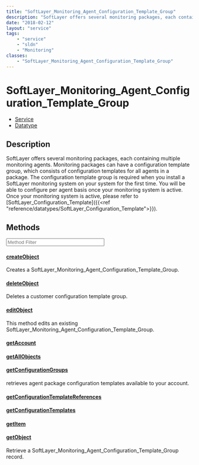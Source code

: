 ```yaml
---
title: "SoftLayer_Monitoring_Agent_Configuration_Template_Group"
description: "SoftLayer offers several monitoring packages, each containing multiple monitoring agents. Monitoring packages can have a... "
date: "2018-02-12"
layout: "service"
tags:
    - "service"
    - "sldn"
    - "Monitoring"
classes:
    - "SoftLayer_Monitoring_Agent_Configuration_Template_Group"
---
```

# SoftLayer_Monitoring_Agent_Configuration_Template_Group
<div id='service-datatype'>
    <ul id='sldn-reference-tabs'>
    <li id='service'> <a href='/reference/services/SoftLayer_Monitoring_Agent_Configuration_Template_Group' >Service</a></li>    <li id='datatype'> <a href='/reference/datatypes/SoftLayer_Monitoring_Agent_Configuration_Template_Group' >Datatype</a></li>
    </ul>
</div>

## Description
SoftLayer offers several monitoring packages, each containing multiple monitoring agents. Monitoring packages can have a configuration template group, which consists of configuration templates for all agents in a package. The configuration template group is required when you install a SoftLayer monitoring system on your system for the first time. You will be able to configure per agent basis once your monitoring system is active. Once your monitoring system is active, please refer to [SoftLayer_Configuration_Template]({{<ref "reference/datatypes/SoftLayer_Configuration_Template">}}). 



        
<div id="properties" class="content service-content">

## Methods

<div class="view-filters">
    <div class="clearfix">
        <div class="search-input-box">
            <input placeholder="Method Filter" onkeyup="titleSearch(inputId='edit-combine', divId='method-div', elementClass='method-row')" 
                type="text" id="edit-combine" value="" size="30" maxlength="128" class="form-text">
        </div>
    </div>
</div>

<div id="method-div">

<div class="method-row">

#### [createObject](/reference/services/SoftLayer_Monitoring_Agent_Configuration_Template_Group/createObject)
Creates a SoftLayer_Monitoring_Agent_Configuration_Template_Group.
</div>

<div class="method-row">

#### [deleteObject](/reference/services/SoftLayer_Monitoring_Agent_Configuration_Template_Group/deleteObject)
Deletes a customer configuration template group.
</div>

<div class="method-row">

#### [editObject](/reference/services/SoftLayer_Monitoring_Agent_Configuration_Template_Group/editObject)
This method edits an existing SoftLayer_Monitoring_Agent_Configuration_Template_Group. 
</div>

<div class="method-row">

#### [getAccount](/reference/services/SoftLayer_Monitoring_Agent_Configuration_Template_Group/getAccount)

</div>

<div class="method-row">

#### [getAllObjects](/reference/services/SoftLayer_Monitoring_Agent_Configuration_Template_Group/getAllObjects)

</div>

<div class="method-row">

#### [getConfigurationGroups](/reference/services/SoftLayer_Monitoring_Agent_Configuration_Template_Group/getConfigurationGroups)
retrieves agent package configuration templates available to your account.
</div>

<div class="method-row">

#### [getConfigurationTemplateReferences](/reference/services/SoftLayer_Monitoring_Agent_Configuration_Template_Group/getConfigurationTemplateReferences)

</div>

<div class="method-row">

#### [getConfigurationTemplates](/reference/services/SoftLayer_Monitoring_Agent_Configuration_Template_Group/getConfigurationTemplates)

</div>

<div class="method-row">

#### [getItem](/reference/services/SoftLayer_Monitoring_Agent_Configuration_Template_Group/getItem)

</div>

<div class="method-row">

#### [getObject](/reference/services/SoftLayer_Monitoring_Agent_Configuration_Template_Group/getObject)
Retrieve a SoftLayer_Monitoring_Agent_Configuration_Template_Group record.
</div>
</div>

</div>

